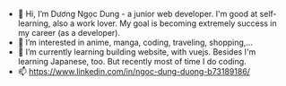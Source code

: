 - 👋 Hi, I’m Dương Ngọc Dung - a junior web developer. I'm good at self-learning, also a work lover. My goal is becoming extremely success in my career (as a developer).
- 👀 I’m interested in anime, manga, coding, traveling, shopping,...
- 🌱 I’m currently learning building website, with vuejs. Besides I'm learning Japanese, too. But recently most of time I do coding.
- 📫 https://www.linkedin.com/in/ngoc-dung-duong-b73189186/

<!---
DuongNgocDung/DuongNgocDung is a ✨ special ✨ repository because its `README.md` (this file) appears on your GitHub profile.
You can click the Preview link to take a look at your changes.
--->
